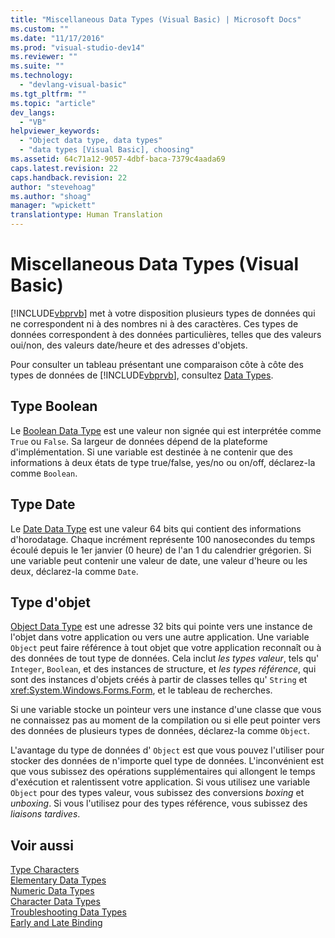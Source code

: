 ```yaml
---
title: "Miscellaneous Data Types (Visual Basic) | Microsoft Docs"
ms.custom: ""
ms.date: "11/17/2016"
ms.prod: "visual-studio-dev14"
ms.reviewer: ""
ms.suite: ""
ms.technology: 
  - "devlang-visual-basic"
ms.tgt_pltfrm: ""
ms.topic: "article"
dev_langs: 
  - "VB"
helpviewer_keywords: 
  - "Object data type, data types"
  - "data types [Visual Basic], choosing"
ms.assetid: 64c71a12-9057-4dbf-baca-7379c4aada69
caps.latest.revision: 22
caps.handback.revision: 22
author: "stevehoag"
ms.author: "shoag"
manager: "wpickett"
translationtype: Human Translation
---
```

# Miscellaneous Data Types (Visual Basic)
[!INCLUDE[vbprvb](../../../../csharp/programming-guide/concepts/linq/includes/vbprvb_md.md)] met à votre disposition plusieurs types de données qui ne correspondent ni à des nombres ni à des caractères.  Ces types de données correspondent à des données particulières, telles que des valeurs oui\/non, des valeurs date\/heure et des adresses d'objets.  
  
 Pour consulter un tableau présentant une comparaison côte à côte des types de données de [!INCLUDE[vbprvb](../../../../csharp/programming-guide/concepts/linq/includes/vbprvb_md.md)], consultez [Data Types](../../../../visual-basic/language-reference/data-types/data-type-summary.md).  
  
## Type Boolean  
 Le [Boolean Data Type](../../../../visual-basic/language-reference/data-types/boolean-data-type.md) est une valeur non signée qui est interprétée comme `True` ou `False`.  Sa largeur de données dépend de la plateforme d'implémentation.  Si une variable est destinée à ne contenir que des informations à deux états de type true\/false, yes\/no ou on\/off, déclarez\-la comme `Boolean`.  
  
## Type Date  
 Le [Date Data Type](../../../../visual-basic/language-reference/data-types/date-data-type.md) est une valeur 64 bits qui contient des informations d'horodatage.  Chaque incrément représente 100 nanosecondes du temps écoulé depuis le 1er janvier \(0 heure\) de l'an 1 du calendrier grégorien.  Si une variable peut contenir une valeur de date, une valeur d'heure ou les deux, déclarez\-la comme `Date`.  
  
## Type d'objet  
 [Object Data Type](../../../../visual-basic/language-reference/data-types/object-data-type.md) est une adresse 32 bits qui pointe vers une instance de l'objet dans votre application ou vers une autre application.  Une variable `Object` peut faire référence à tout objet que votre application reconnaît ou à des données de tout type de données.  Cela inclut *les types valeur*, tels qu' `Integer`, `Boolean`, et des instances de structure, et *les types référence*, qui sont des instances d'objets créés à partir de classes telles qu' `String` et <xref:System.Windows.Forms.Form>, et le tableau de recherches.  
  
 Si une variable stocke un pointeur vers une instance d'une classe que vous ne connaissez pas au moment de la compilation ou si elle peut pointer vers des données de plusieurs types de données, déclarez\-la comme `Object`.  
  
 L'avantage du type de données d' `Object` est que vous pouvez l'utiliser pour stocker des données de n'importe quel type de données.  L'inconvénient est que vous subissez des opérations supplémentaires qui allongent le temps d'exécution et ralentissent votre application.  Si vous utilisez une variable `Object` pour des types valeur, vous subissez des conversions *boxing* et *unboxing*.  Si vous l'utilisez pour des types référence, vous subissez des *liaisons tardives*.  
  
## Voir aussi  
 [Type Characters](../../../../visual-basic/programming-guide/language-features/data-types/type-characters.md)   
 [Elementary Data Types](../../../../visual-basic/programming-guide/language-features/data-types/elementary-data-types.md)   
 [Numeric Data Types](../../../../visual-basic/programming-guide/language-features/data-types/numeric-data-types.md)   
 [Character Data Types](../../../../visual-basic/programming-guide/language-features/data-types/character-data-types.md)   
 [Troubleshooting Data Types](../../../../visual-basic/programming-guide/language-features/data-types/troubleshooting-data-types.md)   
 [Early and Late Binding](../../../../visual-basic/programming-guide/language-features/early-late-binding/early-and-late-binding.md)